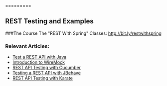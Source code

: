 =========

## REST Testing and Examples

###The Course
The "REST With Spring" Classes: http://bit.ly/restwithspring

### Relevant Articles: 
- [Test a REST API with Java](http://www.baeldung.com/integration-testing-a-rest-api)
- [Introduction to WireMock](http://www.baeldung.com/introduction-to-wiremock)
- [REST API Testing with Cucumber](http://www.baeldung.com/cucumber-rest-api-testing)
- [Testing a REST API with JBehave](http://www.baeldung.com/jbehave-rest-testing)
- [REST API Testing with Karate](http://www.baeldung.com/karate-rest-api-testing)
